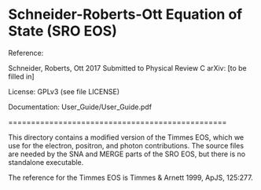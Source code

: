 Schneider-Roberts-Ott Equation of State (SRO EOS)
=================================================

Reference:

Schneider, Roberts, Ott 2017
Submitted to Physical Review C
arXiv: [to be filled in]

License: GPLv3 (see file LICENSE)

Documentation: User_Guide/User_Guide.pdf


================================================

This directory contains a modified version of the Timmes EOS, which we
use for the electron, positron, and photon contributions. The source
files are needed by the SNA and MERGE parts of the SRO EOS, but there
is no standalone executable.

The reference for the Timmes EOS is Timmes & Arnett 1999, ApJS,
125:277.


